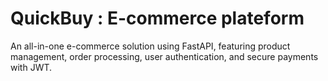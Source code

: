 # QuickBuy : E-commerce plateform

An all-in-one e-commerce solution using FastAPI, featuring product management, order processing, user authentication, and secure payments with JWT.


